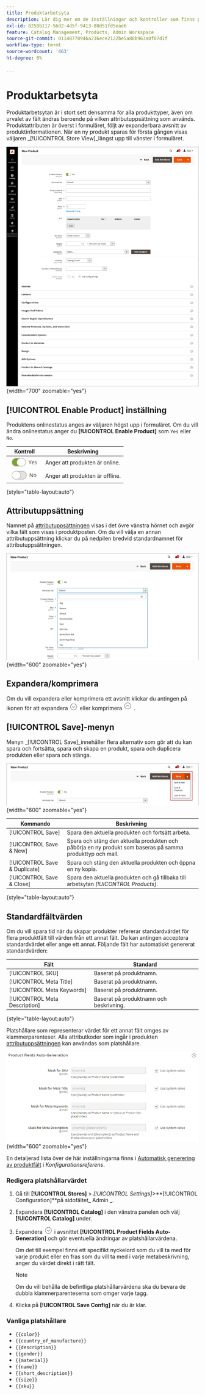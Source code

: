 ```yaml
---
title: Produktarbetsyta
description: Lär dig mer om de inställningar och kontroller som finns på produktarbetsytan.
exl-id: 8258b117-56d2-4d5f-9413-80d51fd5eae6
feature: Catalog Management, Products, Admin Workspace
source-git-commit: 01148770946a236ece2122be5a88b963a0f07d1f
workflow-type: tm+mt
source-wordcount: '463'
ht-degree: 0%

---
```


# Produktarbetsyta

Produktarbetsytan är i stort sett densamma för alla produkttyper, även om urvalet av fält ändras beroende på vilken attributuppsättning som används. Produktattributen är överst i formuläret, följt av expanderbara avsnitt av produktinformationen. När en ny produkt sparas för första gången visas väljaren _[!UICONTROL Store View]_längst upp till vänster i formuläret.

![Arbetsytan Produkt](./assets/product-workspace-ee.png){width="700" zoomable="yes"}

## [!UICONTROL Enable Product] inställning

Produktens onlinestatus anges av väljaren högst upp i formuläret. Om du vill ändra onlinestatus anger du **[!UICONTROL Enable Product]** som `Yes` eller `No`.

| Kontroll | Beskrivning |
|-------- | ----------- |
| ![Växla ja](../assets/toggle-yes.png) | Anger att produkten är online. |
| ![Växla inte](../assets/toggle-no.png) | Anger att produkten är offline. |

{style="table-layout:auto"}

## Attributuppsättning

Namnet på [attributuppsättningen](attribute-sets.md) visas i det övre vänstra hörnet och avgör vilka fält som visas i produktposten. Om du vill välja en annan attributuppsättning klickar du på nedpilen bredvid standardnamnet för attributuppsättningen.

![Attributuppsättning](./assets/product-attribute-set.png){width="600" zoomable="yes"}

## Expandera/komprimera

Om du vill expandera eller komprimera ett avsnitt klickar du antingen på ikonen för att expandera ![expanderingsväljaren](../assets/icon-display-expand.png) eller komprimera ![Komprimera väljaren](../assets/icon-display-collapse.png) .

## [!UICONTROL Save]-menyn

Menyn _[!UICONTROL Save]_innehåller flera alternativ som gör att du kan spara och fortsätta, spara och skapa en produkt, spara och duplicera produkten eller spara och stänga.

![Spara-menyn](./assets/product-save-menu.png){width="600" zoomable="yes"}

| Kommando | Beskrivning |
|--- |--- |
| [!UICONTROL Save] | Spara den aktuella produkten och fortsätt arbeta. |
| [!UICONTROL Save & New] | Spara och stäng den aktuella produkten och påbörja en ny produkt som baseras på samma produkttyp och mall. |
| [!UICONTROL Save & Duplicate] | Spara och stäng den aktuella produkten och öppna en ny kopia. |
| [!UICONTROL Save & Close] | Spara den aktuella produkten och gå tillbaka till arbetsytan _[!UICONTROL Products]_. |

{style="table-layout:auto"}

## Standardfältvärden

Om du vill spara tid när du skapar produkter refererar standardvärdet för flera produktfält till värden från ett annat fält. Du kan antingen acceptera standardvärdet eller ange ett annat. Följande fält har automatiskt genererat standardvärden:

| Fält | Standard |
|----- |------- |
| [!UICONTROL SKU] | Baserat på produktnamn. |
| [!UICONTROL Meta Title] | Baserat på produktnamn. |
| [!UICONTROL Meta Keywords] | Baserat på produktnamn. |
| [!UICONTROL Meta Description] | Baserat på produktnamn och beskrivning. |

{style="table-layout:auto"}

Platshållare som representerar värdet för ett annat fält omges av klammerparenteser. Alla attributkoder som ingår i produkten [attributuppsättningen](attribute-sets.md) kan användas som platshållare.

![Automatisk generering av produktfält](../configuration-reference/catalog/assets/catalog-product-fields-auto-generation.png){width="600" zoomable="yes"}

En detaljerad lista över de här inställningarna finns i [Automatisk generering av produktfält](../configuration-reference/catalog/catalog.md#product-fields-auto-generation) i _Konfigurationsreferens_.

### Redigera platshållarvärdet

1. Gå till **[!UICONTROL Stores]** > _[!UICONTROL Settings]_>**[!UICONTROL Configuration]**på sidofältet_ Admin _.

1. Expandera **[!UICONTROL Catalog]** i den vänstra panelen och välj **[!UICONTROL Catalog]** under.

1. Expandera ![Expansionsväljaren](../assets/icon-display-expand.png) i avsnittet **[!UICONTROL Product Fields Auto-Generation]** och gör eventuella ändringar av platshållarvärdena.

   Om det till exempel finns ett specifikt nyckelord som du vill ta med för varje produkt eller en fras som du vill ta med i varje metabeskrivning, anger du värdet direkt i rätt fält.

   >[!NOTE]
   >
   >Om du vill behålla de befintliga platshållarvärdena ska du bevara de dubbla klammerparenteserna som omger varje tagg.

1. Klicka på **[!UICONTROL Save Config]** när du är klar.

### Vanliga platshållare

- `{{color}}`
- `{{country_of_manufacture}}`
- `{{description}}`
- `{{gender}}`
- `{{material}}`
- `{{name}}`
- `{{short_description}}`
- `{{size}}`
- `{{sku}}`
